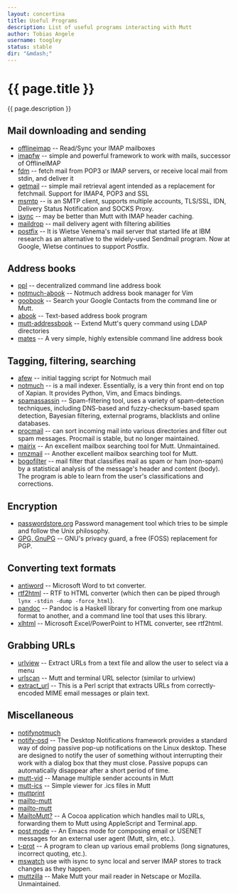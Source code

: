 ```yaml
---
layout: concertina
title: Useful Programs
description: List of useful programs interacting with Mutt
author: Tobias Angele
username: toogley
status: stable
dir: "&mdash;"
---
```


# {{ page.title }}

{{ page.description }}

## Mail downloading and sending

* [offlineimap](https://github.com/OfflineIMAP/offlineimap) -- Read/Sync your
  IMAP mailboxes
* [imapfw](https://github.com/OfflineIMAP/imapfw) -- simple and powerful
  framework to work with mails, successor of OfflineIMAP
* [fdm](https://github.com/nicm/fdm) -- fetch mail from POP3 or IMAP servers,
  or receive local mail from stdin, and deliver it
* [getmail](http://pyropus.ca/software/getmail/) -- simple mail retrieval agent
  intended as a replacement for fetchmail. Support for IMAP4, POP3 and SSL
* [msmtp](http://msmtp.sourceforge.net/) -- is an SMTP client, supports
  multiple accounts, TLS/SSL, IDN, Delivery Status Notification and SOCKS
  Proxy.
* [isync](http://isync.sourceforge.net/) -- may be better than Mutt with IMAP
  header caching.
* [maildrop](http://www.courier-mta.org/maildrop/) -- mail delivery agent with
  filtering abilities
* [postfix](http://www.postfix.org/) -- It is Wietse Venema's mail server that
  started life at IBM research as an alternative to the widely-used Sendmail
  program. Now at Google, Wietse continues to support Postfix.

## Address books

* [ppl](http://ppladdressbook.org/) -- decentralized command line address book
* [notmuch-abook](https://github.com/guyzmo/notmuch-abook) -- Notmuch address
  book manager for Vim
* [goobook](https://pypi.python.org/pypi/goobook/1.9) -- Search your Google
  Contacts from the command line or Mutt.
* [abook](http://abook.sourceforge.net/) -- Text-based address book program
* [mutt-addressbook](https://pypi.python.org/pypi/mutt-addressbook) -- Extend
  Mutt's query command using LDAP directories
* [mates](https://github.com/pimutils/mates.rs) -- A very simple, highly
  extensible command line address book

## Tagging, filtering, searching

* [afew](https://github.com/afewmail/afew) -- initial tagging script for
  Notmuch mail
* [notmuch](https://notmuchmail.org/) -- is a mail indexer. Essentially, is
  a very thin front end on top of Xapian. It provides Python, Vim, and Emacs
  bindings.
* [spamassassin](https://spamassassin.apache.org/) -- Spam-filtering tool, uses
  a variety of spam-detection techniques, including DNS-based and
  fuzzy-checksum-based spam detection, Bayesian filtering, external programs,
  blacklists and online databases.
* [procmail](https://wiki.archlinux.org/index.php/Procmail) -- can sort
  incoming mail into various directories and filter out spam messages. Procmail
  is stable, but no longer maintained.
* [mairix](http://www.rpcurnow.force9.co.uk/mairix/) -- An excellent mailbox
  searching tool for Mutt. Unmaintained.
* [nmzmail](http://flpsed.org/nmzmail.html) -- Another excellent mailbox
  searching tool for Mutt.
* [bogofilter](http://bogofilter.sourceforge.net/) -- mail filter that
  classifies mail as spam or ham (non-spam) by a statistical analysis of the
  message's header and content (body). The program is able to learn from the
  user's classifications and corrections.

## Encryption

* [passwordstore.org](https://www.passwordstore.org/) Password management tool
  which tries to be simple and follow the Unix philosophy.
* [GPG, GnuPG](http://www.gnupg.org/) -- GNU's privacy guard, a free (FOSS)
  replacement for PGP.

## Converting text formats

* [antiword](http://www.winfield.demon.nl/) -- Microsoft Word to txt converter.
* [rtf2html](http://www.wagner.pp.ru/~vitus/software/catdoc/) -- RTF to HTML
  converter (which then can be piped through `lynx -stdin -dump -force_html`).
* [pandoc](http://pandoc.org/) -- Pandoc is a Haskell library for converting
  from one markup format to another, and a command line tool that uses this
  library.
* [xlhtml](http://chicago.sourceforge.net/xlhtml/) -- Microsoft
  Excel/PowerPoint to HTML converter, see rtf2html.

## Grabbing URLs

* [urlview](https://github.com/sigpipe/urlview) -- Extract URLs from a text
  file and allow the user to select via a menu
* [urlscan](https://github.com/firecat53/urlscan) -- Mutt and terminal URL
  selector (similar to urlview)
* [extract_url](http://www.memoryhole.net/~kyle/extract_url/) -- This is a Perl
  script that extracts URLs from correctly-encoded MIME email messages or plain
  text.

## Miscellaneous

* [notifynotmuch](https://github.com/kspi/notifymuch)
* [notify-osd](https://launchpad.net/notify-osd) -- The Desktop Notifications
  framework provides a standard way of doing passive pop-up notifications on
  the Linux desktop. These are designed to notify the user of something without
  interrupting their work with a dialog box that they must close. Passive
  popups can automatically disappear after a short period of time.
* [mutt-vid](https://github.com/protist/mutt-vid) -- Manage multiple sender
  accounts in Mutt
* [mutt-ics](https://github.com/dmedvinsky/mutt-ics) -- Simple viewer for .ics
  files in Mutt
* [muttprint](http://muttprint.sourceforge.net/)
* [mailto-mutt](https://dset0x.github.io/mailto-mutt.html)
* [mailto-mutt](https://github.com/pazz/scripts/blob/master/mailto-mutt)
* [MailtoMutt?](http://mailtomutt.sourceforge.net/) -- A Cocoa application
  which handles mail to URLs, forwarding them to Mutt using AppleScript and
  Terminal.app.
* [post mode](http://post-mode.sourceforge.net/) -- An Emacs mode for composing
  email or USENET messages for an external user agent (Mutt, slrn, etc.).
* [t-prot](http://www.escape.de/users/tolot/mutt/) -- A program to clean up
  various email problems (long signatures, incorrect quoting, etc.).
* [mswatch](http://mswatch.sourceforge.net/) use with isync to sync local and
  server IMAP stores to track changes as they happen.
* [muttzilla](http://sourceforge.net/projects/muttzilla/) -- Make Mutt your
  mail reader in Netscape or Mozilla. Unmaintained.

